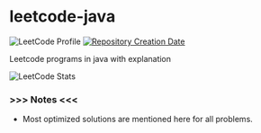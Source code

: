 # leetcode-java


<img src="https://img.shields.io/badge/LeetCode-TheProbablyHarsh-orange?style=for-the-badge&logo=leetcode&logoColor=white" alt="LeetCode Profile"> <a href="https://github.com/gonewithharshwinds/leetcode-java" target="_blank">
  <img src="https://img.shields.io/badge/Created-June%202024-brightgreen?style=for-the-badge&logo=github&logoColor=white" alt="Repository Creation Date">
</a>

 Leetcode programs in java with explanation

![LeetCode Stats](https://leetcard.jacoblin.cool/TheProbablyHarsh?theme=wtf&font=Montserrat&ext=heatmap)

### >>> Notes <<<
- Most optimized solutions are mentioned here for all problems.
